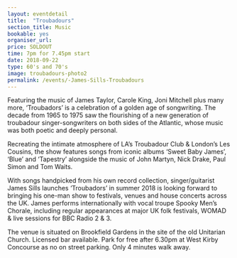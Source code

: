 ```yaml
---
layout: eventdetail
title:  "Troubadours"
section_title: Music
bookable: yes
organiser_url:
price: SOLDOUT
time: 7pm for 7.45pm start
date: 2018-09-22
type: 60's and 70's
image: troubadours-photo2
permalink: /events/-James-Sills-Troubadours
---
```

Featuring the music of James Taylor, Carole King, Joni Mitchell plus many more, ‘Troubadors’ is a celebration of a golden age of songwriting. The decade from 1965 to 1975 saw the flourishing of a new generation of troubadour singer-songwriters on both sides of the Atlantic, whose music was both poetic and deeply personal.

Recreating the intimate atmosphere of LA’s Troubadour Club & London’s Les Cousins, the show features songs from iconic albums ‘Sweet Baby James’, ‘Blue’ and ‘Tapestry’ alongside the music of John Martyn, Nick Drake, Paul Simon and Tom Waits.

With songs handpicked from his own record collection, singer/guitarist James Sills launches ‘Troubadors’ in summer 2018 is looking forward to bringing his one-man show to festivals, venues and house concerts across the UK. James performs internationally with vocal troupe Spooky Men’s Chorale, including regular appearances at major UK folk festivals, WOMAD & live sessions for BBC Radio 2 & 3.

The venue is situated on Brookfield Gardens in the site of the old Unitarian Church. Licensed bar available. Park for free after 6.30pm at West Kirby Concourse as no on street parking. Only 4 minutes walk away.
